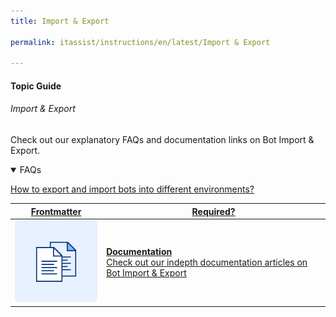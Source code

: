 ```yaml
---
title: Import & Export

permalink: itassist/instructions/en/latest/Import & Export

---
```


#### Topic Guide
###### Import & Export

  Check out our explanatory FAQs and documentation links on Bot Import & Export.

<details open>
  <summary>FAQs
  </summary>


<a class="doc-link" target="_blank" href="https://developer.kore.ai/docs/bots/bot-settings/bot-management/bot-management-2/#Importing_and_Exporting_Bots">
 
  How to export and import bots into different environments?

</a>



</details>

<a class="doc-link" target="_blank" href="https://developer.kore.ai/docs/bots/sdks/botkit-sdk-tutorial-agent-transfer/">
 

| Frontmatter | Required? |
|-------------|-------------|
| ![alt text](images/docIcon.svg "Title") | **Documentation**  <br /> Check out our indepth documentation articles on Bot Import & Export | 


</a>
